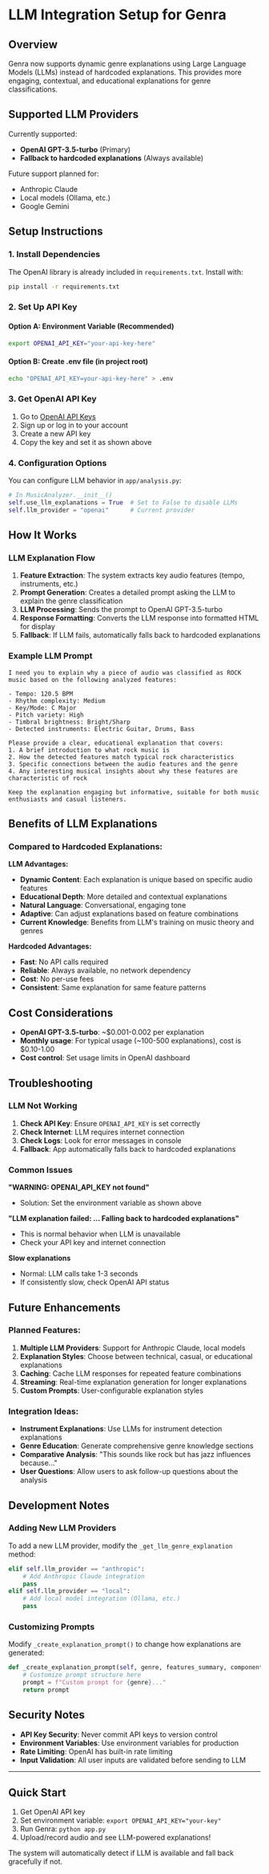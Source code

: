 # LLM Integration Setup for Genra

## Overview

Genra now supports dynamic genre explanations using Large Language Models (LLMs) instead of hardcoded explanations. This provides more engaging, contextual, and educational explanations for genre classifications.

## Supported LLM Providers

Currently supported:
- **OpenAI GPT-3.5-turbo** (Primary)
- **Fallback to hardcoded explanations** (Always available)

Future support planned for:
- Anthropic Claude
- Local models (Ollama, etc.)
- Google Gemini

## Setup Instructions

### 1. Install Dependencies

The OpenAI library is already included in `requirements.txt`. Install with:

```bash
pip install -r requirements.txt
```

### 2. Set Up API Key

#### Option A: Environment Variable (Recommended)
```bash
export OPENAI_API_KEY="your-api-key-here"
```

#### Option B: Create .env file (in project root)
```bash
echo "OPENAI_API_KEY=your-api-key-here" > .env
```

### 3. Get OpenAI API Key

1. Go to [OpenAI API Keys](https://platform.openai.com/api-keys)
2. Sign up or log in to your account
3. Create a new API key
4. Copy the key and set it as shown above

### 4. Configuration Options

You can configure LLM behavior in `app/analysis.py`:

```python
# In MusicAnalyzer.__init__()
self.use_llm_explanations = True  # Set to False to disable LLMs
self.llm_provider = "openai"      # Current provider
```

## How It Works

### LLM Explanation Flow

1. **Feature Extraction**: The system extracts key audio features (tempo, instruments, etc.)
2. **Prompt Generation**: Creates a detailed prompt asking the LLM to explain the genre classification
3. **LLM Processing**: Sends the prompt to OpenAI GPT-3.5-turbo
4. **Response Formatting**: Converts the LLM response into formatted HTML for display
5. **Fallback**: If LLM fails, automatically falls back to hardcoded explanations

### Example LLM Prompt

```
I need you to explain why a piece of audio was classified as ROCK music based on the following analyzed features:

- Tempo: 120.5 BPM
- Rhythm complexity: Medium
- Key/Mode: C Major
- Pitch variety: High
- Timbral brightness: Bright/Sharp
- Detected instruments: Electric Guitar, Drums, Bass

Please provide a clear, educational explanation that covers:
1. A brief introduction to what rock music is
2. How the detected features match typical rock characteristics
3. Specific connections between the audio features and the genre
4. Any interesting musical insights about why these features are characteristic of rock

Keep the explanation engaging but informative, suitable for both music enthusiasts and casual listeners.
```

## Benefits of LLM Explanations

### Compared to Hardcoded Explanations:

**LLM Advantages:**
- **Dynamic Content**: Each explanation is unique based on specific audio features
- **Educational Depth**: More detailed and contextual explanations
- **Natural Language**: Conversational, engaging tone
- **Adaptive**: Can adjust explanations based on feature combinations
- **Current Knowledge**: Benefits from LLM's training on music theory and genres

**Hardcoded Advantages:**
- **Fast**: No API calls required
- **Reliable**: Always available, no network dependency
- **Cost**: No per-use fees
- **Consistent**: Same explanation for same feature patterns

## Cost Considerations

- **OpenAI GPT-3.5-turbo**: ~$0.001-0.002 per explanation
- **Monthly usage**: For typical usage (~100-500 explanations), cost is $0.10-1.00
- **Cost control**: Set usage limits in OpenAI dashboard

## Troubleshooting

### LLM Not Working
1. **Check API Key**: Ensure `OPENAI_API_KEY` is set correctly
2. **Check Internet**: LLM requires internet connection
3. **Check Logs**: Look for error messages in console
4. **Fallback**: App automatically falls back to hardcoded explanations

### Common Issues

**"WARNING: OPENAI_API_KEY not found"**
- Solution: Set the environment variable as shown above

**"LLM explanation failed: ... Falling back to hardcoded explanations"**
- This is normal behavior when LLM is unavailable
- Check your API key and internet connection

**Slow explanations**
- Normal: LLM calls take 1-3 seconds
- If consistently slow, check OpenAI API status

## Future Enhancements

### Planned Features:
1. **Multiple LLM Providers**: Support for Anthropic Claude, local models
2. **Explanation Styles**: Choose between technical, casual, or educational explanations
3. **Caching**: Cache LLM responses for repeated feature combinations
4. **Streaming**: Real-time explanation generation for longer explanations
5. **Custom Prompts**: User-configurable explanation styles

### Integration Ideas:
- **Instrument Explanations**: Use LLMs for instrument detection explanations
- **Genre Education**: Generate comprehensive genre knowledge sections
- **Comparative Analysis**: "This sounds like rock but has jazz influences because..."
- **User Questions**: Allow users to ask follow-up questions about the analysis

## Development Notes

### Adding New LLM Providers

To add a new LLM provider, modify the `_get_llm_genre_explanation` method:

```python
elif self.llm_provider == "anthropic":
    # Add Anthropic Claude integration
    pass
elif self.llm_provider == "local":
    # Add local model integration (Ollama, etc.)
    pass
```

### Customizing Prompts

Modify `_create_explanation_prompt()` to change how explanations are generated:

```python
def _create_explanation_prompt(self, genre, features_summary, components):
    # Customize prompt structure here
    prompt = f"Custom prompt for {genre}..."
    return prompt
```

## Security Notes

- **API Key Security**: Never commit API keys to version control
- **Environment Variables**: Use environment variables for production
- **Rate Limiting**: OpenAI has built-in rate limiting
- **Input Validation**: All user inputs are validated before sending to LLM

---

## Quick Start

1. Get OpenAI API key
2. Set environment variable: `export OPENAI_API_KEY="your-key"`
3. Run Genra: `python app.py`
4. Upload/record audio and see LLM-powered explanations!

The system will automatically detect if LLM is available and fall back gracefully if not. 
